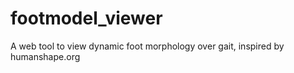 # footmodel_viewer
A web tool to view dynamic foot morphology over gait, inspired by humanshape.org
